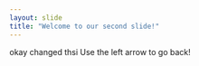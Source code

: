 ```yaml
---
layout: slide
title: "Welcome to our second slide!"
---
```

okay changed thsi 
Use the left arrow to go back!
